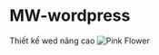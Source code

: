 # MW-wordpress
Thiết kế wed nâng cao
![Pink Flower](https://media.giphy.com/media/3o7abldj0b3rxrZUxW/giphy.gif)
